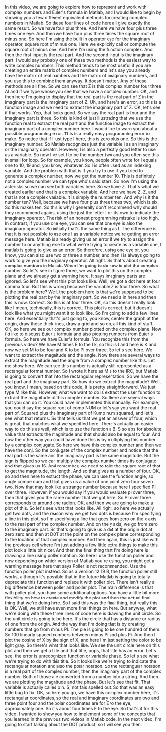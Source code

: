  In this video, we are going to explore how to represent and work with complex numbers and Euler's formula in Matlab, and I would like to begin by showing you a few different equivalent methods for creating complex numbers in Matlab. So these four lines of code here all give exactly the same result. So we have four plus three. And here we have four plus three times one eye. And then we have four plus three times the square root of minus one. So here I'm using the built in operator eye for the imaginary operator, square root of minus one. Here we explicitly call or compute the square root of minus one. And here I'm using the function complex. And then the first input is the real part. And the second input is the imaginary part. I would say probably one of these two methods is the easiest way to write complex numbers. This method tends to be most useful if you are creating an entire matrix of complex numbers and let's say you already have the matrix of real numbers and the matrix of imaginary numbers, and you use this to combine them anyway. It doesn't matter. Any of these methods are all fine. So we can see that Z is this complex number four three AI and if we type whose you see that we have a complex number. OK, and then here I'm going to display that the real part is the real part of Z in the imaginary part is the imaginary part of Z. Uh, and here's an error, so this is a function image and we need to extract the imaginary part of Z. OK, let's see if that works. Yep, that looks good. So we say the real part is four and the imaginary part is three. So this is kind of just illustrating that we use the function real to extract the real part and the function image to extract the imaginary part of a complex number here. I would like to warn you about a possible programming error. This is a really easy programming error to make. So notice that if I just type I here, this is zero plus one. So this is the imaginary number. So Matlab recognizes just the variable I as an imaginary or the imaginary operator. However, I is also a perfectly good letter to use as a variable. So now I've set I to be the number two and you often see this in small for loop. So for example, you know, people often write for I equals one to 10, 19 and, you know, whatever. So I is often used as an indexing variable. And the problem with that is if you try to use if you tried to generate a complex number, now we get the number 10. This is definitely not a complex number we can type who's said stars. So now I'm using the asterisks so we can see both variables here. So we have Z. That's what we created earlier and that is a complex variable. And here we have Z, Z, and that is not a complex variable. It is simply the number ten. And why is it the number ten? Well, because we have four plus three times two, which is six. So this makes ten. So this is why I generally don't recommend why should they recommend against using the just the letter I on its own to indicate the imaginary operator. The risk of an honest programming mistake is too high. In contrast, if you use one eye, you can see that one eye is also the imaginary operator. So initially that's the same thing as I. The difference is that it is not possible to use one I as a variable notice we're getting an error message here. Matlab is already giving us an error if we try to assign the number to or anything else to what we're trying to create as a variable one, I matlab is going to give us an error. So therefore, using one eye or, you know, you can also use two or three a number, and then I is always going to work to give you the imaginary operator. All right. So that's about creating complex numbers in Matlab. When I'm going to do now is plot the complex number. So let's see in figure three, we want to plot this on the complex plane and we already get a warning here. It says imaginary parts are ignored. So let's see what this plot looks like. Well, we got a dot here at four comma four. But this is wrong because the variable Z is four three. So what is the problem here? Well, the problem here is that we're supposed to be plotting the real part by the imaginary part. So we need a in here and then this is now. Correct. So this is at four three. OK, so this doesn't really look like I mean, technically, this is correct. This plot is correct, but it doesn't look like what you might want it to look like. So I'm going to add a few lines here. And essentially that's just going to, you know, center the graph at the origin, draw these thick lines, draw a grid and so on, all this kind of stuff. OK, so here we see our complex number plotted on the complex plane. Now I'd like to discuss Euler's formula and also plotting numbers from Euler's formula. So here we have Euler's formula. You recognize this from the previous video? We have M times E to the I k, so this is I and here is K and now we set M to be four and K to be Pi over three. So let's see here. We want to extract the magnitude and the angle. Now there are several ways to extract the magnitude and the angle from a complex number like this. Let me show here. We can see this number is actually still represented as a rectangular format number. So I wrote it here as M e to the IRC, but Matlab is going to convert that into the rectangular representation. So we have the real part and the imaginary part. So how do we extract the magnitude? Well, you know, I mean, based on this code, it is pretty straightforward. We just type M like this. However, what we want to do is extract the user function to extract the magnitude of this complex number. So there are several ways that you can do it. You could have implemented this manually. For example, you could say the square root of comp NUM or let's say you want the real part of. Squared plus the imaginary part of Kump num squared, and let's see what that returns. So that tells us that we get an answer of four, which is great, that matches what we specified here. There's actually an easier way to do this as well, which is to use the function a B. S so abs for absolute value that extracts the magnitude and that should also be equal to four. And now the other way you could have done this is by multiplying this number by a complex conjugate. So here we have this complex number and then we have the conj. So the conjugate of the complex number and notice that the real part is the same and the imaginary part is the same magnitude. But the sign is flipped so we can multiply the complex number times its conjugate and that gives us 16. And remember, we need to take the square root of that to get the magnitude, the length. And so that gives us a number of four. OK, so and then here to extract the phase, we can use the function angle, so angle compe num and that gives us a value of one point zero four seven two. Now that may look like a strange number because here I specified PI over three. However, if you would say if you would evaluate pi over three, then that gives you the same number that we got here. So PI over three corresponds to around one radion. OK, and then we are going to make a plot of this. So let's see what that looks like. All right, so here we actually get two dots, and the reason why we get two dots is because I'm specifying a line in this plot, so I'm specifying a line that goes from zero on the x axis to the real part of the complex number. And on the y axis, we go from zero to the imaginary part. So that's going to give us a dot at the origin dot at zero zero and then at DOT at the point on the complex plane corresponding to the location of that complex number. And then again, this is just like with the previous cell where I'm just adding a few little extra things to make this plot look a little bit nicer. And then the final thing that I'm doing here is drawing a line using poller notation. So here I use the function poller and now depending on which version of Matlab you're using, you might get a warning message here that says Poller is not recommended. Use the function poller plot instead. So as a version 12 19 B, the function poller still works, although it's possible that in the future Matlab is going to totally depreciate this function and replace it with poller plot. There isn't really a big difference between poller and poller plot. The main difference is that with poller plot, you have some additional options. You have a little bit more flexibility on how to create and modify the plot and then the actual final thing that we're doing here. So I said this was the final thing, but really this is OK. Well, we still have even more final things on here. But anyway, what we're doing with these three lines of code here is drawing the unit circle. So the unit circle is going to be here. It's the circle that has a distance or radius of one from the origin. And the way that I'm doing that is by creating numbers that go from minus PI. The pie is going to be one hundred of them. So 100 linearly spaced numbers between minus Pi and plus Pi. And then I plot the cosine of X by the sign of X, and here I'm just setting the color to be light gray. So there's what that looks like. We see the unit circle here on this plot and then we get a title and that title, oops, that title has an error. Let's see, the error is unrecognized function or variable phase. So let's see what we're trying to do with this title. So it looks like we're trying to indicate the rectangular notation and also the polar notation. So the rectangular notation is a real part of the complex number, then the imaginary part of the complex number. Both of those are converted from a number into a string. And then we are plotting the magnitude and the phase. But let's see that fit. That variable is actually called p h. S, not fais spelled out. So that was an easy little bug to fix. OK, so here you go, we have this complex number here, it's rectangular coordinates, so the real and imaginary coordinates are two and three point four and the polar coordinates are for E to the eye, approximately one. So it's about four times E to the eye. So that's it for this video. I wanted to show you how to implement some of the concepts that you learned in the previous two videos in Matlab code. In the next video, I'm going to start talking about the DOT product, so I will see you then.